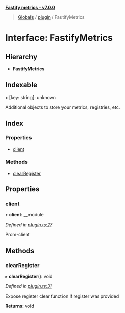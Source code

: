 **[Fastify metrics - v7.0.0](../README.md)**

> [Globals](../README.md) / [plugin](../modules/plugin.md) / FastifyMetrics

# Interface: FastifyMetrics

## Hierarchy

* **FastifyMetrics**

## Indexable

▪ [key: string]: unknown

Additional objects to store your metrics, registries, etc.

## Index

### Properties

* [client](plugin.fastifymetrics.md#client)

### Methods

* [clearRegister](plugin.fastifymetrics.md#clearregister)

## Properties

### client

•  **client**: \_\_module

*Defined in [plugin.ts:27](https://github.com/SkeLLLa/fastify-metrics/blob/e814d55/src/plugin.ts#L27)*

Prom-client

## Methods

### clearRegister

▸ **clearRegister**(): void

*Defined in [plugin.ts:31](https://github.com/SkeLLLa/fastify-metrics/blob/e814d55/src/plugin.ts#L31)*

Expose register clear function if register was provided

**Returns:** void
